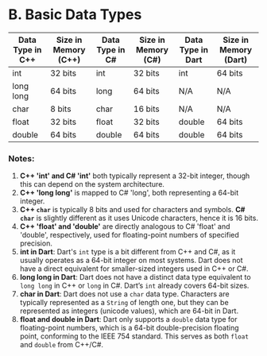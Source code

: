 # B. Basic Data Types

| Data Type in C++ | Size in Memory (C++) | Data Type in C# | Size in Memory (C#) | Data Type in Dart | Size in Memory (Dart) |
|------------------|----------------------|-----------------|---------------------|-------------------|-----------------------|
| int              | 32 bits              | int             | 32 bits             | int               | 64 bits               |
| long long        | 64 bits              | long            | 64 bits             | N/A               | N/A                   |
| char             | 8 bits               | char            | 16 bits             | N/A               | N/A                   |
| float            | 32 bits              | float           | 32 bits             | double            | 64 bits               |
| double           | 64 bits              | double          | 64 bits             | double            | 64 bits               |

### Notes:
1. **C++ 'int' and C# 'int'** both typically represent a 32-bit integer, though this can depend on the system architecture.
2. **C++ 'long long'** is mapped to C# 'long', both representing a 64-bit integer.
3. **C++ `char`** is typically 8 bits and used for characters and symbols. **C# `char`** is slightly different as it uses Unicode characters, hence it is 16 bits.
4. **C++ 'float' and 'double'** are directly analogous to C# 'float' and 'double', respectively, used for floating-point numbers of specified precision.
5. **int in Dart**: Dart's `int` type is a bit different from C++ and C#, as it usually operates as a 64-bit integer on most systems. Dart does not have a direct equivalent for smaller-sized integers used in C++ or C#.
6. **long long in Dart**: Dart does not have a distinct data type equivalent to `long long` in C++ or `long` in C#. Dart’s `int` already covers 64-bit sizes.
7. **char in Dart**: Dart does not use a `char` data type. Characters are typically represented as a `String` of length one, but they can be represented as integers (unicode values), which are 64-bit in Dart.
8. **float and double in Dart**: Dart only supports a `double` data type for floating-point numbers, which is a 64-bit double-precision floating point, conforming to the IEEE 754 standard. This serves as both `float` and `double` from C++/C#.

